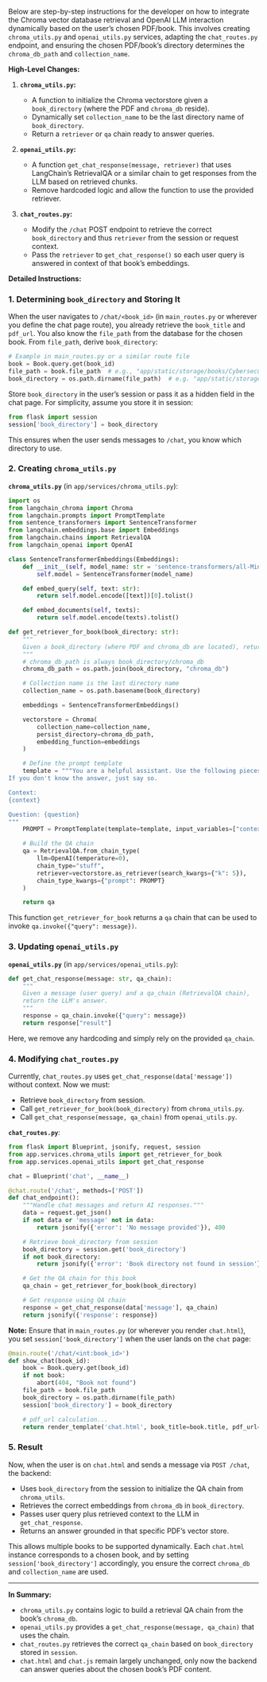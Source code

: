 Below are step-by-step instructions for the developer on how to integrate the Chroma vector database retrieval and OpenAI LLM interaction dynamically based on the user’s chosen PDF/book. This involves creating `chroma_utils.py` and `openai_utils.py` services, adapting the `chat_routes.py` endpoint, and ensuring the chosen PDF/book’s directory determines the `chroma_db_path` and `collection_name`.

**High-Level Changes:**

1. **`chroma_utils.py`:**  
   - A function to initialize the Chroma vectorstore given a `book_directory` (where the PDF and `chroma_db` reside).  
   - Dynamically set `collection_name` to be the last directory name of `book_directory`.  
   - Return a `retriever` or `qa` chain ready to answer queries.

2. **`openai_utils.py`:**  
   - A function `get_chat_response(message, retriever)` that uses LangChain’s RetrievalQA or a similar chain to get responses from the LLM based on retrieved chunks.
   - Remove hardcoded logic and allow the function to use the provided retriever.

3. **`chat_routes.py`:**  
   - Modify the `/chat` POST endpoint to retrieve the correct `book_directory` and thus `retriever` from the session or request context.  
   - Pass the `retriever` to `get_chat_response()` so each user query is answered in context of that book’s embeddings.

**Detailed Instructions:**

### 1. Determining `book_directory` and Storing It

When the user navigates to `/chat/<book_id>` (in `main_routes.py` or wherever you define the chat page route), you already retrieve the `book_title` and `pdf_url`. You also know the `file_path` from the database for the chosen book. From `file_path`, derive `book_directory`:

```python
# Example in main_routes.py or a similar route file
book = Book.query.get(book_id)
file_path = book.file_path  # e.g., "app/static/storage/books/Cybersecurity/Cybersecurity-Handbook-English-version.pdf"
book_directory = os.path.dirname(file_path)  # e.g. "app/static/storage/books/Cybersecurity"
```

Store `book_directory` in the user’s session or pass it as a hidden field in the chat page. For simplicity, assume you store it in session:

```python
from flask import session
session['book_directory'] = book_directory
```

This ensures when the user sends messages to `/chat`, you know which directory to use.

### 2. Creating `chroma_utils.py`

**`chroma_utils.py`** (in `app/services/chroma_utils.py`):

```python
import os
from langchain_chroma import Chroma
from langchain.prompts import PromptTemplate
from sentence_transformers import SentenceTransformer
from langchain.embeddings.base import Embeddings
from langchain.chains import RetrievalQA
from langchain_openai import OpenAI

class SentenceTransformerEmbeddings(Embeddings):
    def __init__(self, model_name: str = 'sentence-transformers/all-MiniLM-L6-v2'):
        self.model = SentenceTransformer(model_name)

    def embed_query(self, text: str):
        return self.model.encode([text])[0].tolist()

    def embed_documents(self, texts):
        return self.model.encode(texts).tolist()

def get_retriever_for_book(book_directory: str):
    """
    Given a book_directory (where PDF and chroma_db are located), return a retriever (or QA chain) for that book.
    """
    # chroma_db_path is always book_directory/chroma_db
    chroma_db_path = os.path.join(book_directory, "chroma_db")

    # Collection name is the last directory name
    collection_name = os.path.basename(book_directory)

    embeddings = SentenceTransformerEmbeddings()

    vectorstore = Chroma(
        collection_name=collection_name,
        persist_directory=chroma_db_path,
        embedding_function=embeddings
    )

    # Define the prompt template
    template = """You are a helpful assistant. Use the following pieces of context to answer the question at the end.
If you don't know the answer, just say so.

Context:
{context}

Question: {question}
"""
    PROMPT = PromptTemplate(template=template, input_variables=["context", "question"])

    # Build the QA chain
    qa = RetrievalQA.from_chain_type(
        llm=OpenAI(temperature=0),
        chain_type="stuff",
        retriever=vectorstore.as_retriever(search_kwargs={"k": 5}),
        chain_type_kwargs={"prompt": PROMPT}
    )

    return qa
```

This function `get_retriever_for_book` returns a `qa` chain that can be used to invoke `qa.invoke({"query": message})`.

### 3. Updating `openai_utils.py`

**`openai_utils.py`** (in `app/services/openai_utils.py`):

```python
def get_chat_response(message: str, qa_chain):
    """
    Given a message (user query) and a qa_chain (RetrievalQA chain),
    return the LLM's answer.
    """
    response = qa_chain.invoke({"query": message})
    return response["result"]
```

Here, we remove any hardcoding and simply rely on the provided `qa_chain`.

### 4. Modifying `chat_routes.py`

Currently, `chat_routes.py` uses `get_chat_response(data['message'])` without context. Now we must:

- Retrieve `book_directory` from session.
- Call `get_retriever_for_book(book_directory)` from `chroma_utils.py`.
- Call `get_chat_response(message, qa_chain)` from `openai_utils.py`.

**`chat_routes.py`**:
```python
from flask import Blueprint, jsonify, request, session
from app.services.chroma_utils import get_retriever_for_book
from app.services.openai_utils import get_chat_response

chat = Blueprint('chat', __name__)

@chat.route('/chat', methods=['POST'])
def chat_endpoint():
    """Handle chat messages and return AI responses."""
    data = request.get_json()
    if not data or 'message' not in data:
        return jsonify({'error': 'No message provided'}), 400

    # Retrieve book_directory from session
    book_directory = session.get('book_directory')
    if not book_directory:
        return jsonify({'error': 'Book directory not found in session'}), 400

    # Get the QA chain for this book
    qa_chain = get_retriever_for_book(book_directory)

    # Get response using QA chain
    response = get_chat_response(data['message'], qa_chain)
    return jsonify({'response': response})
```

**Note:** Ensure that in `main_routes.py` (or wherever you render `chat.html`), you set `session['book_directory']` when the user lands on the `chat` page:

```python
@main.route('/chat/<int:book_id>')
def show_chat(book_id):
    book = Book.query.get(book_id)
    if not book:
        abort(404, "Book not found")
    file_path = book.file_path
    book_directory = os.path.dirname(file_path)
    session['book_directory'] = book_directory

    # pdf_url calculation...
    return render_template('chat.html', book_title=book.title, pdf_url=pdf_url)
```

### 5. Result

Now, when the user is on `chat.html` and sends a message via `POST /chat`, the backend:

- Uses `book_directory` from the session to initialize the QA chain from `chroma_utils`.
- Retrieves the correct embeddings from `chroma_db` in `book_directory`.
- Passes user query plus retrieved context to the LLM in `get_chat_response`.
- Returns an answer grounded in that specific PDF’s vector store.

This allows multiple books to be supported dynamically. Each `chat.html` instance corresponds to a chosen book, and by setting `session['book_directory']` accordingly, you ensure the correct `chroma_db` and `collection_name` are used.

---

**In Summary:**
- `chroma_utils.py` contains logic to build a retrieval QA chain from the book’s `chroma_db`.
- `openai_utils.py` provides a `get_chat_response(message, qa_chain)` that uses the chain.
- `chat_routes.py` retrieves the correct `qa_chain` based on `book_directory` stored in `session`.
- `chat.html` and `chat.js` remain largely unchanged, only now the backend can answer queries about the chosen book’s PDF content.